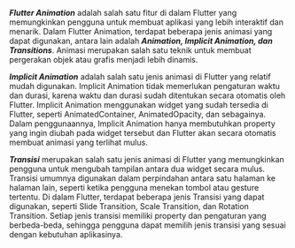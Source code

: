 **_Flutter Animation_** adalah salah satu fitur di dalam Flutter yang memungkinkan pengguna untuk membuat aplikasi yang lebih interaktif dan menarik. Dalam Flutter Animation, terdapat beberapa jenis animasi yang dapat digunakan, antara lain adalah **_Animation, Implicit Animation, dan Transitions_**. Animasi merupakan salah satu teknik untuk membuat pergerakan objek atau grafis menjadi lebih dinamis.

**_Implicit Animation_** adalah salah satu jenis animasi di Flutter yang relatif mudah digunakan. Implicit Animation tidak memerlukan pengaturan waktu dan durasi, karena waktu dan durasi sudah ditentukan secara otomatis oleh Flutter. Implicit Animation menggunakan widget yang sudah tersedia di Flutter, seperti AnimatedContainer, AnimatedOpacity, dan sebagainya. Dalam penggunaannya, Implicit Animation hanya membutuhkan property yang ingin diubah pada widget tersebut dan Flutter akan secara otomatis membuat animasi yang terlihat mulus.

**_Transisi_** merupakan salah satu jenis animasi di Flutter yang memungkinkan pengguna untuk mengubah tampilan antara dua widget secara mulus. Transisi umumnya digunakan dalam perpindahan antara satu halaman ke halaman lain, seperti ketika pengguna menekan tombol atau gesture tertentu. Di dalam Flutter, terdapat beberapa jenis Transisi yang dapat digunakan, seperti Slide Transition, Scale Transition, dan Rotation Transition. Setiap jenis transisi memiliki property dan pengaturan yang berbeda-beda, sehingga pengguna dapat memilih jenis transisi yang sesuai dengan kebutuhan aplikasinya.
